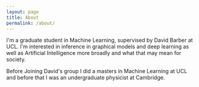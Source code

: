 ```yaml
---
layout: page
title: About
permalink: /about/
---
```


I'm a graduate student in Machine Learning, supervised by David Barber at UCL.
I'm interested in inference in graphical models and deep learning as well as Artificial
Intelligence more broadly and what that may mean for society.

Before Joining David's group I did a masters in Machine Learning at UCL and before that
I was an undergraduate physicist at Cambridge.
